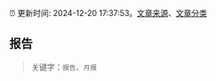 :alarm_clock: 更新时间: 2024-12-20 17:37:53。[文章来源](/README.md)、[文章分类](/TAGS.md)

## 报告


> 关键字：`报告`、`月报`




